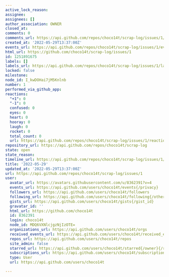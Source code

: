 ```yaml
---
active_lock_reason: 
assignee: 
assignees: []
author_association: OWNER
closed_at: 
comments: 0
comments_url: https://api.github.com/repos/choco14t/scrap-log/issues/1/comments
created_at: '2022-05-29T13:37:00Z'
events_url: https://api.github.com/repos/choco14t/scrap-log/issues/1/events
html_url: https://github.com/choco14t/scrap-log/issues/1
id: 1251891675
labels: []
labels_url: https://api.github.com/repos/choco14t/scrap-log/issues/1/labels{/name}
locked: false
milestone: 
node_id: I_kwDOHai7jM5Knlnb
number: 1
performed_via_github_app: 
reactions:
  "+1": 0
  "-1": 0
  confused: 0
  eyes: 0
  heart: 0
  hooray: 0
  laugh: 0
  rocket: 0
  total_count: 0
  url: https://api.github.com/repos/choco14t/scrap-log/issues/1/reactions
repository_url: https://api.github.com/repos/choco14t/scrap-log
state: open
state_reason: 
timeline_url: https://api.github.com/repos/choco14t/scrap-log/issues/1/timeline
title: '2022-05-29'
updated_at: '2022-05-29T13:37:00Z'
url: https://api.github.com/repos/choco14t/scrap-log/issues/1
user:
  avatar_url: https://avatars.githubusercontent.com/u/8362391?v=4
  events_url: https://api.github.com/users/choco14t/events{/privacy}
  followers_url: https://api.github.com/users/choco14t/followers
  following_url: https://api.github.com/users/choco14t/following{/other_user}
  gists_url: https://api.github.com/users/choco14t/gists{/gist_id}
  gravatar_id: ''
  html_url: https://github.com/choco14t
  id: 8362391
  login: choco14t
  node_id: MDQ6VXNlcjgzNjIzOTE=
  organizations_url: https://api.github.com/users/choco14t/orgs
  received_events_url: https://api.github.com/users/choco14t/received_events
  repos_url: https://api.github.com/users/choco14t/repos
  site_admin: false
  starred_url: https://api.github.com/users/choco14t/starred{/owner}{/repo}
  subscriptions_url: https://api.github.com/users/choco14t/subscriptions
  type: User
  url: https://api.github.com/users/choco14t

---
```

